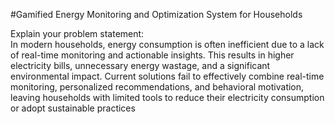 #Gamified Energy Monitoring and Optimization System for Households

 Explain your problem statement:     
      In modern households, energy consumption is often inefficient due to a lack of real-time 
monitoring and actionable insights. This results in higher electricity bills, unnecessary energy 
wastage, and a significant environmental impact. Current solutions fail to effectively combine 
real-time monitoring, personalized recommendations, and behavioral motivation, leaving 
households with limited tools to reduce their electricity consumption or adopt sustainable 
practices
